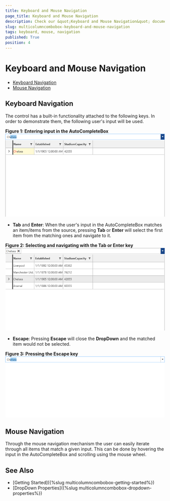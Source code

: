 ```yaml
---
title: Keyboard and Mouse Navigation
page_title: Keyboard and Mouse Navigation
description: Check our &quot;Keyboard and Mouse Navigation&quot; documentation article for the RadMultiColumnComboBox WPF control.
slug: multicolumncombobox-keyboard-and-mouse-navigation
tags: keyboard, mouse, navigation
published: True
position: 4
---
```


# Keyboard and Mouse Navigation

* [Keyboard Navigation](#keyboard-navigation)
* [Mouse Navigation](#mouse-navigation)

## Keyboard Navigation

The control has a built-in functionality attached to the following keys. In order to demonstrate them, the following user's input will be used.

__Figure 1: Entering input in the AutoCompleteBox__
![Entering input in the AutoCompleteBox](images/MultiColumnComboBox_Navigation_01.png)

* __Tab__ and __Enter__: When the user's input in the AutoCompleteBox matches an item/items from the source, pressing __Tab__ or __Enter__ will select the first item from the matching ones and navigate to it.

__Figure 2: Selecting and navigating with the Tab or Enter key__
![Selecting and navigating with the Tab or Enter key](images/MultiColumnComboBox_Navigation_02.png)

* __Escape__: Pressing __Escape__ will close the __DropDown__ and the matched item would not be selected.

__Figure 3: Pressing the Escape key__
![Pressing the Escape key](images/MultiColumnComboBox_Navigation_03.png)

## Mouse Navigation

Through the mouse navigation mechanism the user can easily iterate through all items that match a given input. This can be done by hovering the input in the AutoCompleteBox and scrolling using the mouse wheel.

## See Also

* [Getting Started]({%slug multicolumncombobox-getting-started%})
* [DropDown Properties]({%slug multicolumncombobox-dropdown-properties%})
